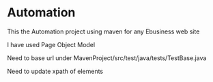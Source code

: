 # Automation
This the Automation project using maven for any Ebusiness web site


I have used Page Object Model


Need to base url under MavenProject/src/test/java/tests/TestBase.java


Need to update xpath of elements
